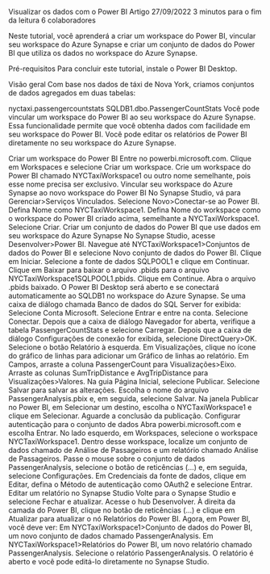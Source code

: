 Visualizar os dados com o Power BI
Artigo
27/09/2022
3 minutos para o fim da leitura
6 colaboradores


Neste tutorial, você aprenderá a criar um workspace do Power BI, vincular seu workspace do Azure Synapse e criar um conjunto de dados do Power BI que utiliza os dados no workspace do Azure Synapse.

Pré-requisitos
Para concluir este tutorial, instale o Power BI Desktop.

Visão geral
Com base nos dados de táxi de Nova York, criamos conjuntos de dados agregados em duas tabelas:

nyctaxi.passengercountstats
SQLDB1.dbo.PassengerCountStats
Você pode vincular um workspace do Power BI ao seu workspace do Azure Synapse. Essa funcionalidade permite que você obtenha dados com facilidade em seu workspace do Power BI. Você pode editar os relatórios de Power BI diretamente no seu workspace do Azure Synapse.

Criar um workspace do Power BI
Entre no powerbi.microsoft.com.
Clique em Workspaces e selecione Criar um workspace. Crie um workspace do Power BI chamado NYCTaxiWorkspace1 ou outro nome semelhante, pois esse nome precisa ser exclusivo.
Vincular seu workspace do Azure Synapse ao novo workspace do Power BI
No Synapse Studio, vá para Gerenciar>Serviços Vinculados.
Selecione Novo>Conectar-se ao Power BI.
Defina Nome como NYCTaxiWorkspace1.
Defina Nome do workspace como o workspace do Power BI criado acima, semelhante a NYCTaxiWorkspace1.
Selecione Criar.
Criar um conjunto de dados do Power BI que use dados em seu workspace do Azure Synapse
No Synapse Studio, acesse Desenvolver>Power BI.
Navegue até NYCTaxiWorkspace1>Conjuntos de dados do Power BI e selecione Novo conjunto de dados do Power BI. Clique em Iniciar.
Selecione a fonte de dados SQLPOOL1 e clique em Continuar.
Clique em Baixar para baixar o arquivo .pbids para o arquivo NYCTaxiWorkspace1SQLPOOL1.pbids. Clique em Continue.
Abra o arquivo .pbids baixado. O Power BI Desktop será aberto e se conectará automaticamente ao SQLDB1 no workspace do Azure Synapse.
Se uma caixa de diálogo chamada Banco de dados do SQL Server for exibida:
Selecione Conta Microsoft.
Selecione Entrar e entre na conta.
Selecione Conectar.
Depois que a caixa de diálogo Navegador for aberta, verifique a tabela PassengerCountStats e selecione Carregar.
Depois que a caixa de diálogo Configurações de conexão for exibida, selecione DirectQuery>OK.
Selecione o botão Relatório à esquerda.
Em Visualizações, clique no ícone do gráfico de linhas para adicionar um Gráfico de linhas ao relatório.
Em Campos, arraste a coluna PassengerCount para Visualizações>Eixo.
Arraste as colunas SumTripDistance e AvgTripDistance para Visualizações>Valores.
Na guia Página Inicial, selecione Publicar.
Selecione Salvar para salvar as alterações.
Escolha o nome do arquivo PassengerAnalysis.pbix e, em seguida, selecione Salvar.
Na janela Publicar no Power BI, em Selecionar um destino, escolha o NYCTaxiWorkspace1 e clique em Selecionar.
Aguarde a conclusão da publicação.
Configurar autenticação para o conjunto de dados
Abra powerbi.microsoft.com e escolha Entrar.
No lado esquerdo, em Workspaces, selecione o workspace NYCTaxiWorkspace1.
Dentro desse workspace, localize um conjunto de dados chamado de Análise de Passageiros e um relatório chamado Análise de Passageiros.
Passe o mouse sobre o conjunto de dados PassengerAnalysis, selecione o botão de reticências (...) e, em seguida, selecione Configurações.
Em Credenciais da fonte de dados, clique em Editar, defina o Método de autenticação como OAuth2 e selecione Entrar.
Editar um relatório no Synapse Studio
Volte para o Synapse Studio e selecione Fechar e atualizar.
Acesse o hub Desenvolver.
À direita da camada do Power BI, clique no botão de reticências (...) e clique em Atualizar para atualizar o nó Relatórios do Power BI.
Agora, em Power BI, você deve ver:
Em NYCTaxiWorkspace1>Conjunto de dados do Power BI, um novo conjunto de dados chamado PassengerAnalysis.
Em NYCTaxiWorkspace1>Relatórios do Power BI, um novo relatório chamado PassengerAnalysis.
Selecione o relatório PassengerAnalysis. O relatório é aberto e você pode editá-lo diretamente no Synapse Studio.